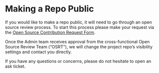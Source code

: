 # Making a Repo Public

If you would like to make a repo public, it will need to go through an open source review process.  To start this process please make your request via the [Open Source Contribution Request Form](https://docs.google.com/a/pivotal.io/forms/d/e/1FAIpQLSdrzn21aISpWF0sU6wFJHWQxP9kVpcnqRPegkxuJvGedjLgwg/viewform?c=0&w=1).

Once the Admin team receives approval from the cross-functional Open Source Review Team (“OSRT”), we will change the project repo’s visibility settings and contact you directly. 

If you have any questions or concerns, please do not hesitate to open an ask ticket. 


